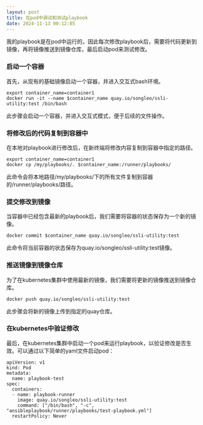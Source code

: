 ```yaml
---
layout: post
title: 在pod中调试和测试playbook
date: 2024-11-13 00:12:05
---
```


我的playbook是在pod中运行的，因此每次修改playbook后，需要将代码更新到镜像，再将镜像推送到镜像仓库，最后启动pod来测试修改。

### 启动一个容器

首先，从现有的基础镜像启动一个容器，并进入交互式bash环境。

```
export container_name=container1
docker run -it --name $container_name quay.io/songleo/ssli-utility:test /bin/bash
```
此步骤会启动一个容器，并进入交互式模式，便于后续的文件操作。

### 将修改后的代码复制到容器中

在本地对playbook进行修改后，在新终端将修改内容复制到容器中指定的路径。

```
export container_name=container1
docker cp /my/playbooks/. $container_name:/runner/playbooks/
```
此命令会将本地路径/my/playbooks/下的所有文件复制到容器的/runner/playbooks/路径。

### 提交修改到镜像

当容器中已经包含最新的playbook后，我们需要将容器的状态保存为一个新的镜像。

```
docker commit $container_name quay.io/songleo/ssli-utility:test
```
此命令将当前容器的状态保存为quay.io/songleo/ssli-utility:test镜像。

### 推送镜像到镜像仓库

为了在kubernetes集群中使用最新的镜像，我们需要将更新的镜像推送到镜像仓库。

```
docker push quay.io/songleo/ssli-utility:test
```
此步骤会将新的镜像上传到指定的quay仓库。

### 在kubernetes中验证修改

最后，在kubernetes集群中启动一个pod来运行playbook，以验证修改是否生效。可以通过以下简单的yaml文件启动pod：

```
apiVersion: v1
kind: Pod
metadata:
  name: playbook-test
spec:
  containers:
  - name: playbook-runner
    image: quay.io/songleo/ssli-utility:test
    command: ["/bin/bash", "-c", "ansibleplaybook/runner/playbooks/test-playbook.yml"]
  restartPolicy: Never
```

